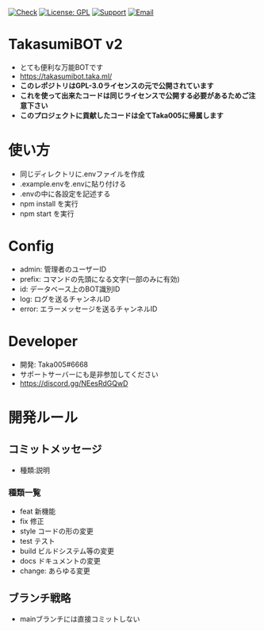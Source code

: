 [![Check](https://github.com/Taka005/TakasumiBOTv2/actions/workflows/check.yml/badge.svg?branch=dev)](https://github.com/Taka005/TakasumiBOTv2/actions/workflows/check.yml)
[![License: GPL](https://img.shields.io/badge/License-GPL-yellow.svg)](https://opensource.org/licenses/GPL-3.0)
[![Support](https://img.shields.io/discord/987698915820335124?color=5865f2&label=Discord&logo=Discord&logoColor=ffffff)](https://discord.gg/NEesRdGQwD)
[![Email](https://img.shields.io/badge/email-takasumibot@gmail.com-blue.svg?style=flat)](mailto:takasumibot@gmail.com)
# TakasumiBOT v2
- とても便利な万能BOTです
- https://takasumibot.taka.ml/
- **このレポジトリはGPL-3.0ライセンスの元で公開されています**
- **これを使って出来たコードは同じライセンスで公開する必要があるためご注意下さい**
- **このプロジェクトに貢献したコードは全てTaka005に帰属します**
# 使い方
- 同じディレクトリに.envファイルを作成
- .example.envを.envに貼り付ける
- .envの中に各設定を記述する
- npm install を実行
- npm start を実行
# Config
- admin: 管理者のユーザーID
- prefix: コマンドの先頭になる文字(一部のみに有効)
- id: データベース上のBOT識別ID
- log: ログを送るチャンネルID
- error: エラーメッセージを送るチャンネルID
# Developer
- 開発: Taka005#6668
- サポートサーバーにも是非参加してください
- https://discord.gg/NEesRdGQwD
# 開発ルール
## コミットメッセージ
- 種類:説明 
### 種類一覧
- feat 新機能
- fix 修正
- style コードの形の変更
- test テスト
- build ビルドシステム等の変更
- docs ドキュメントの変更
- change: あらゆる変更
## ブランチ戦略
- mainブランチには直接コミットしない